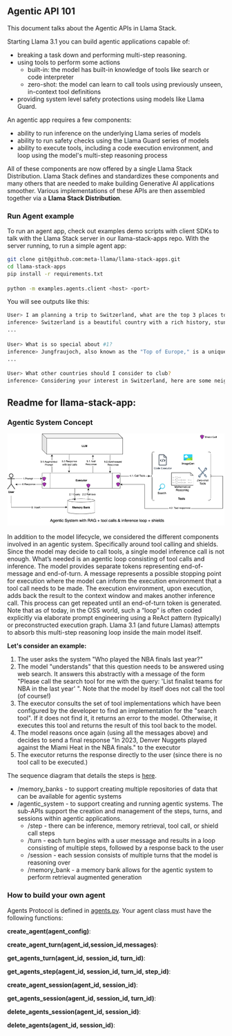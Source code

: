 ## Agentic API 101

This document talks about the Agentic APIs in Llama Stack.

Starting Llama 3.1 you can build agentic applications capable of:

- breaking a task down and performing multi-step reasoning.
- using tools to perform some actions
  - built-in: the model has built-in knowledge of tools like search or code interpreter
  - zero-shot: the model can learn to call tools using previously unseen, in-context tool definitions
- providing system level safety protections using models like Llama Guard.

An agentic app requires a few components:
- ability to run inference on the underlying Llama series of models
- ability to run safety checks using the Llama Guard series of models
- ability to execute tools, including a code execution environment, and loop using the model's multi-step reasoning process

All of these components are now offered by a single Llama Stack Distribution. Llama Stack defines and standardizes these components and many others that are needed to make building Generative AI applications smoother. Various implementations of these APIs are then assembled together via a **Llama Stack Distribution**.

### Run Agent example

To run an agent app, check out examples demo scripts with client SDKs to talk with the Llama Stack server in our llama-stack-apps repo. With the server running, to run a simple agent app:

```bash
git clone git@github.com:meta-llama/llama-stack-apps.git
cd llama-stack-apps
pip install -r requirements.txt

python -m examples.agents.client <host> <port>
```

You will see outputs like this:

```bash
User> I am planning a trip to Switzerland, what are the top 3 places to visit?
inference> Switzerland is a beautiful country with a rich history, stunning landscapes, and vibrant culture. Here are three must-visit places to add to your itinerary:
...

User> What is so special about #1?
inference> Jungfraujoch, also known as the "Top of Europe," is a unique and special place for several reasons:
...

User> What other countries should I consider to club?
inference> Considering your interest in Switzerland, here are some neighboring countries that you may want to consider visiting:
```






## Readme for llama-stack-app:


### Agentic System Concept

![Figure 2: Agentic System](../docs/resources/agentic-system.png)

In addition to the model lifecycle, we considered the different components involved in an agentic system. Specifically around tool calling and shields. Since the model may decide to call tools, a single model inference call is not enough. What’s needed is an agentic loop consisting of tool calls and inference. The model provides separate tokens representing end-of-message and end-of-turn. A message represents a possible stopping point for execution where the model can inform the execution environment that a tool call needs to be made. The execution environment, upon execution, adds back the result to the context window and makes another inference call. This process can get repeated until an end-of-turn token is generated.
Note that as of today, in the OSS world, such a “loop” is often coded explicitly via elaborate prompt engineering using a ReAct pattern (typically) or preconstructed execution graph. Llama 3.1 (and future Llamas) attempts to absorb this multi-step reasoning loop inside the main model itself.

**Let's consider an example:**
1. The user asks the system "Who played the NBA finals last year?"
2. The model "understands" that this question needs to be answered using web search. It answers this abstractly with a message of the form "Please call the search tool for me with the query: 'List finalist teams for NBA in the last year' ". Note that the model by itself does not call the tool (of course!)
3. The executor consults the set of tool implementations which have been configured by the developer to find an implementation for the "search tool". If it does not find it, it returns an error to the model. Otherwise, it executes this tool and returns the result of this tool back to the model.
4. The model reasons once again (using all the messages above) and decides to send a final response "In 2023, Denver Nuggets played against the Miami Heat in the NBA finals." to the executor
6. The executor returns the response directly to the user (since there is no tool call to be executed.)

The sequence diagram that details the steps is [here](https://github.com/meta-llama/llama-agentic-system/blob/main/docs/sequence-diagram.md).

* /memory_banks - to support creating multiple repositories of data that can be available for agentic systems
* /agentic_system - to support creating and running agentic systems. The sub-APIs support the creation and management of the steps, turns, and sessions within agentic applications.
  * /step - there can be inference, memory retrieval, tool call, or shield call steps
  * /turn - each turn begins with a user message and results in a loop consisting of multiple steps, followed by a response back to the user
  * /session - each session consists of multiple turns that the model is reasoning over
  * /memory_bank - a memory bank allows for the agentic system to perform retrieval augmented generation




### How to build your own agent

Agents Protocol is defined in [agents.py](../llama_stack/apis/agents/agents.py). Your agent class must have the following functions:

**create_agent(agent_config)**:

**create_agent_turn(agent_id,session_id,messages)**:

**get_agents_turn(agent_id, session_id, turn_id)**:

**get_agents_step(agent_id, session_id, turn_id, step_id)**:

**create_agent_session(agent_id, session_id)**:

**get_agents_session(agent_id, session_id, turn_id)**:

**delete_agents_session(agent_id, session_id)**:

**delete_agents(agent_id, session_id)**:

